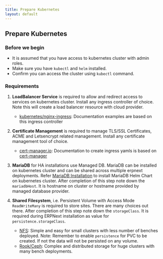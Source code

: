 ```yaml
---
title: Prepare Kubernetes
layout: default
---
```


## Prepare Kubernetes

### Before we begin

- It is assumed that you have access to kubernetes cluster with admin roles.
- Make sure you have `kubectl` and `helm` installed.
- Confirm you can access the cluster using `kubectl` command.


### Requirements

1. **LoadBalancer Service** is required to allow and redirect access to services on kubernetes cluster. Install any ingress controller of choice. Note this will create a load balancer resource with cloud provider.
    - [kubernetes/nginx-ingress](https://kubernetes.github.io/ingress-nginx/deploy): Documentation examples are based on this ingress controller

2. **Certificate Management** is required to manage TLS/SSL Certificates, ACME and Letsencrypt related management. Install any certificate management tool of choice.
    - [cert-manager.io](https://cert-manager.io/docs/installation/kubernetes/): Documentation to create ingress yamls is based on [cert-manager](https://cert-manager.io)

3. **MariaDB** for HA installations use Managed DB. MariaDB can be installed on kubernetes cluster and can be shared across multiple erpnext deployments. Refer [MariaDB Installation](mariadb) to install MariaDB Helm Chart on kubernetes cluster. After completion of this step note down the `mariadbHost`. It is hostname on cluster or hostname provided by managed database provider.

4. **Shared Filesystem**, i.e. Persistent Volume with Access Mode `ReadWriteMany` is required to store sites. There are many choices out there. After completion of this step note down the `storageClass`. It is required during ERPNext installation as value for `persistence.storageClass`.

    - [NFS](https://github.com/helm/charts/tree/master/stable/nfs-server-provisioner):
Simple and easy for small clusters with less number of benches deployed. Note: Remember to enable `persistence` for PVC to be created. If not the data will not be persisted on any volume.
    - [Rook/Ceph](https://rook.io/docs/rook/master/ceph-quickstart.html):
Complex and distributed storage for huge clusters with many bench deployments.
